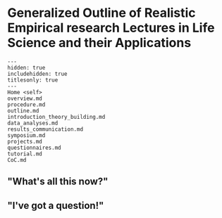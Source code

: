 # Generalized Outline of Realistic Empirical research Lectures in Life Science and their Applications 

```{toctree}
---
hidden: true
includehidden: true
titlesonly: true
---
Home <self>
overview.md
procedure.md
outline.md
introduction_theory_building.md
data_analyses.md
results_communication.md
symposium.md
projects.md
questionnaires.md
tutorial.md
CoC.md
```

## "What's all this now?"


## "I've got a question!"
